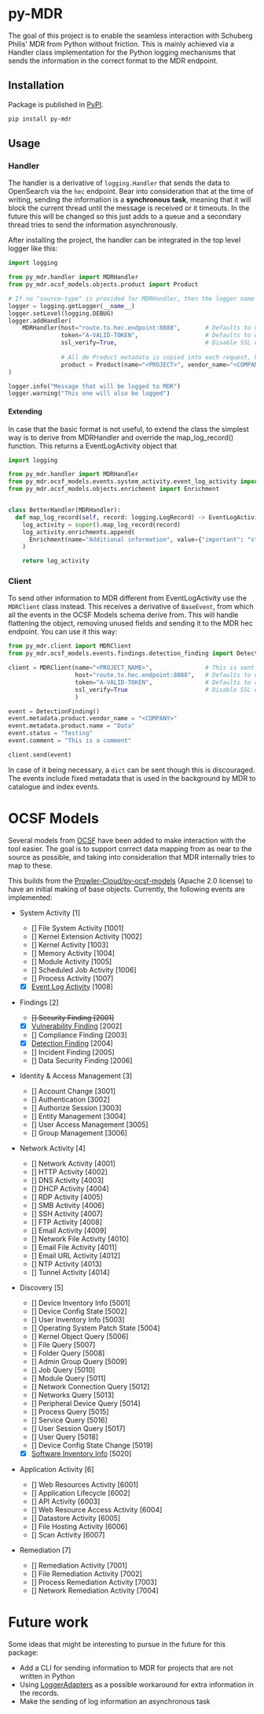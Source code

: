 # py-MDR

The goal of this project is to enable the seamless interaction with Schuberg Philis' MDR from Python without
friction. This is mainly achieved via a Handler class implementation for the Python logging mechanisms that
sends the information in the correct format to the MDR endpoint.

## Installation

Package is published in [PyPI](https://pypi.org/project/py-mdr/). 

```sh
pip install py-mdr
```

## Usage

### Handler
The handler is a derivative of `logging.Handler` that sends the data to OpenSearch via the `hec` endpoint. Bear into consideration
that at the time of writing, sending the information is a **synchronous task**, meaning that it will block the current
thread until the message is received or it timeouts. In the future this will be changed so this just adds to a queue
and a secondary thread tries to send the information asynchronously. 

After installing the project, the handler can be integrated in the top level logger like this:

```python
import logging

from py_mdr.handler import MDRHandler
from py_mdr.ocsf_models.objects.product import Product

# If no "source-type" is provided for MDRHandler, then the logger name is used
logger = logging.getLogger(__name__)
logger.setLevel(logging.DEBUG)
logger.addHandler(
    MDRHandler(host="route.to.hec.endpoint:8088",       # Defaults to os.getenv("MDR_HOST")
               token="A-VALID-TOKEN",                   # Defaults to os.getenv("MDR_TOKEN")
               ssl_verify=True,                         # Disable SSL on acceptance if necessary
               
               # All de Product metadata is copied into each request, helpful for manipulating in vector aggregator
               product = Product(name="<PROJECT>", vendor_name="<COMPANY>.<TEAM>"))
)

logger.info("Message that will be logged to MDR")
logger.warning("This one will also be logged")
```

#### Extending

In case that the basic format is not useful, to extend the class the simplest way is to derive from MDRHandler
and override the map_log_record() function. This returns a EventLogActivity object that

```python
import logging

from py_mdr.handler import MDRHandler
from py_mdr.ocsf_models.events.system_activity.event_log_activity import EventLogActivity
from py_mdr.ocsf_models.objects.enrichment import Enrichment


class BetterHandler(MDRHandler):
  def map_log_record(self, record: logging.LogRecord) -> EventLogActivity:
    log_activity = super().map_log_record(record)
    log_activity.enrichments.append(
      Enrichment(name="Additional information", value={"important": "stuff"})
    )

    return log_activity
```

### Client

To send other information to MDR different from EventLogActivity use the `MDRClient` class instead. This receives a 
derivative of `BaseEvent`, from which all the events in the OCSF Models schema derive from. This will handle flattening
the object, removing unused fields and sending it to the MDR hec endpoint. You can use it this way:

```python 
from py_mdr.client import MDRClient
from py_mdr.ocsf_models.events.findings.detection_finding import DetectionFinding

client = MDRClient(name="<PROJECT_NAME>",               # This is sent as splunk_sourcetype as "SBP.pymdr::<PROJECT_NAME>"
                   host="route.to.hec.endpoint:8088",   # Defaults to os.getenv("MDR_HOST")
                   token="A-VALID-TOKEN",               # Defaults to os.getenv("MDR_TOKEN")
                   ssl_verify=True                      # Disable SSL on acceptance if necessary
                   )

event = DetectionFinding()
event.metadata.product.vendor_name = "<COMPANY>"
event.metadata.product.name = "Data"
event.status = "Testing"
event.comment = "This is a comment"

client.send(event)
```

In case of it being necessary, a `dict` can be sent though this is discouraged. The events include fixed metadata that
is used in the background by MDR to catalogue and index events.

# OCSF Models

Several models from [OCSF](https://schema.ocsf.io/1.3.0/categories) have been added to make interaction with the tool
easier. The goal is to support correct data mapping from as near to the source as possible, and taking into
consideration
that MDR internally tries to map to these.

This builds from the [Prowler-Cloud/py-ocsf-models](https://github.com/prowler-cloud/py-ocsf-models) (Apache 2.0
license)
to have an initial making of base objects. Currently, the following events are implemented:

* System Activity [1]
    * [] File System Activity [1001]
    * [] Kernel Extension Activity [1002]
    * [] Kernel Activity [1003]
    * [] Memory Activity [1004]
    * [] Module Activity [1005]
    * [] Scheduled Job Activity [1006]
    * [] Process Activity [1007]
    * [x] [Event Log Activity](py_mdr/ocsf_models/events/system_activity/event_log_activity.py) [1008]

* Findings [2]
    * ~~[] Security Finding [2001]~~
    * [x] [Vulnerability Finding](py_mdr/ocsf_models/events/findings/vulnerability_finding.py) [2002]
    * [] Compliance Finding [2003]
    * [x] [Detection Finding](py_mdr/ocsf_models/events/findings/detection_finding.py) [2004]
    * [] Incident Finding [2005]
    * [] Data Security Finding [2006]

* Identity & Access Management [3]
    * [] Account Change [3001]
    * [] Authentication [3002]
    * [] Authorize Session [3003]
    * [] Entity Management [3004]
    * [] User Access Management [3005]
    * [] Group Management [3006]

* Network Activity [4]
    * [] Network Activity [4001]
    * [] HTTP Activity [4002]
    * [] DNS Activity [4003]
    * [] DHCP Activity [4004]
    * [] RDP Activity [4005]
    * [] SMB Activity [4006]
    * [] SSH Activity [4007]
    * [] FTP Activity [4008]
    * [] Email Activity [4009]
    * [] Network File Activity [4010]
    * [] Email File Activity [4011]
    * [] Email URL Activity [4012]
    * [] NTP Activity [4013]
    * [] Tunnel Activity [4014]

* Discovery [5]
    * [] Device Inventory Info [5001]
    * [] Device Config State [5002]
    * [] User Inventory Info [5003]
    * [] Operating System Patch State [5004]
    * [] Kernel Object Query [5006]
    * [] File Query [5007]
    * [] Folder Query [5008]
    * [] Admin Group Query [5009]
    * [] Job Query [5010]
    * [] Module Query [5011]
    * [] Network Connection Query [5012]
    * [] Networks Query [5013]
    * [] Peripheral Device Query [5014]
    * [] Process Query [5015]
    * [] Service Query [5016]
    * [] User Session Query [5017]
    * [] User Query [5018]
    * [] Device Config State Change [5019]
    * [x] [Software Inventory Info](py_mdr/ocsf_models/events/discovery/software_inventory.py) [5020]

* Application Activity [6]
    * [] Web Resources Activity [6001]
    * [] Application Lifecycle [6002]
    * [] API Activity [6003]
    * [] Web Resource Access Activity [6004]
    * [] Datastore Activity [6005]
    * [] File Hosting Activity [6006]
    * [] Scan Activity [6007]

* Remediation [7]
    * [] Remediation Activity [7001]
    * [] File Remediation Activity [7002]
    * [] Process Remediation Activity [7003]
    * [] Network Remediation Activity [7004]

# Future work

Some ideas that might be interesting to pursue in the future for this package:

* Add a CLI for sending information to MDR for projects that are not written in Python
* Using [LoggerAdapters](https://docs.python.org/3/howto/logging-cookbook.html#adding-contextual-information-to-your-logging-output) as a possible workaround for extra information in the records.
* Make the sending of log information an asynchronous task 